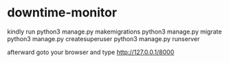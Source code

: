 # downtime-monitor
kindly run 
python3 manage.py makemigrations
python3 manage.py migrate
python3 manage.py createsuperuser
python3 manage.py runserver

afterward goto your browser and type http://127.0.0.1/8000
